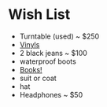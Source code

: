# Wish List

- Turntable (used) ~ $250
- [Vinyls](music.md)
- 2 black jeans ~ $100
- waterproof boots
- [Books!](writers.md)
- suit or coat
- hat
- Headphones ~ $50